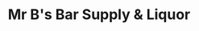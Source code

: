 ---
title: "Mr B's Bar Supply & Liquor"
url: /houston/mr-bs-bar-supply-und-liquor/
shop: Spirituosen
---